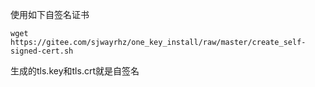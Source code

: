 使用如下自签名证书

```
wget https://gitee.com/sjwayrhz/one_key_install/raw/master/create_self-signed-cert.sh
```

生成的tls.key和tls.crt就是自签名

